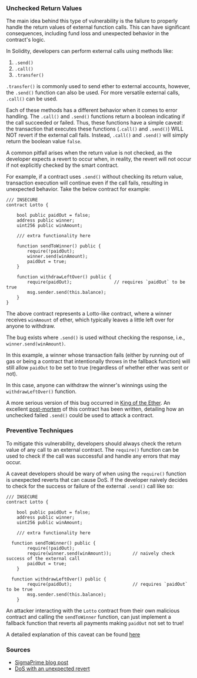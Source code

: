 ### Unchecked Return Values

The main idea behind this type of vulnerability is the failure to properly handle the return values of external function calls. This can have significant consequences, including fund loss and unexpected behavior in the contract's logic.

In Solidity, developers can perform external calls using methods like:

1. `.send()`
2. `.call()`
3. `.transfer()`

`.transfer()` is commonly used to send ether to external accounts, however, the `.send()` function can also be used. For more versatile external calls, `.call()` can be used.

Each of these methods has a different behavior when it comes to error handling. The `.call()` and `.send()` functions return a boolean indicating if the call succeeded or failed. Thus, these functions have a simple caveat: the transaction that executes these functions (`.call()` and `.send()`) WILL NOT revert if the external call fails. Instead, `.call()` and `.send()` will simply return the boolean value `false`.

A common pitfall arises when the return value is not checked, as the developer expects a revert to occur when, in reality, the revert will not occur if not explicitly checked by the smart contract.

For example, if a contract uses `.send()` without checking its return value, transaction execution will continue even if the call fails, resulting in unexpected behavior. Take the below contract for example:

```solidity
/// INSECURE
contract Lotto {

    bool public paidOut = false;
    address public winner;
    uint256 public winAmount;

    /// extra functionality here

    function sendToWinner() public {
        require(!paidOut);
        winner.send(winAmount);
        paidOut = true;
    }

    function withdrawLeftOver() public {
        require(paidOut);                // requires `paidOut` to be true
        msg.sender.send(this.balance);
    }
}
```

The above contract represents a Lotto-like contract, where a winner receives `winAmount` of ether, which typically leaves a little left over for anyone to withdraw.

The bug exists where `.send()` is used without checking the response, i.e., `winner.send(winAmount)`.

In this example, a winner whose transaction fails (either by running out of gas or being a contract that intentionally throws in the fallback function) will still allow `paidOut` to be set to true (regardless of whether ether was sent or not).

In this case, anyone can withdraw the winner's winnings using the `withdrawLeftOver()` function.

A more serious version of this bug occurred in [King of the Ether](https://www.kingoftheether.com/thrones/kingoftheether/index.html). An excellent [post-mortem](https://www.kingoftheether.com/postmortem.html) of this contract has been written, detailing how an unchecked failed `.send()` could be used to attack a contract.

### Preventive Techniques

To mitigate this vulnerability, developers should always check the return value of any call to an external contract. The `require()` function can be used to check if the call was successful and handle any errors that may occur.

A caveat developers should be wary of when using the `require()` function is unexpected reverts that can cause DoS. If the developer naively decides to check for the success or failure of the external `.send()` call like so:

```solidity
/// INSECURE
contract Lotto {

    bool public paidOut = false;
    address public winner;
    uint256 public winAmount;

    /// extra functionality here

  function sendToWinner() public {
        require(!paidOut);
        require(winner.send(winAmount));        // naively check success of the external call
        paidOut = true;
    }

  function withdrawLeftOver() public {
        require(paidOut);                       // requires `paidOut` to be true
        msg.sender.send(this.balance);
    }
```

An attacker interacting with the `Lotto` contract from their own malicious contract and calling the `sendToWinner` function, can just implement a fallback function that reverts all payments making `paidOut` not set to true!

A detailed explanation of this caveat can be found [here](../../vulnerabilities/dos-revert.md)

### Sources

- [SigmaPrime blog post](https://blog.sigmaprime.io/solidity-security.html#unchecked-calls)
- [DoS with an unexpected revert](../../vulnerabilities/dos-revert.md)

